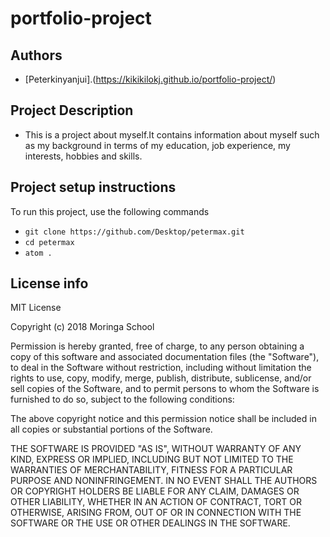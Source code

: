 # portfolio-project

## Authors
 - [Peterkinyanjui].(https://kikikilokj.github.io/portfolio-project/)
 
 ## Project Description
 - This is a project about myself.It contains information about myself such as my background in terms of my education, job experience, my interests, hobbies and skills.
 
 
 ## Project setup instructions
 To run this project, use the following commands
 
 -  `git clone https://github.com/Desktop/petermax.git`
 -  `cd petermax`
 -  `atom .`
 
 ## License info
 MIT License
 
 Copyright (c) 2018 Moringa School

Permission is hereby granted, free of charge, to any person obtaining a copy
of this software and associated documentation files (the "Software"), to deal
in the Software without restriction, including without limitation the rights
to use, copy, modify, merge, publish, distribute, sublicense, and/or sell
copies of the Software, and to permit persons to whom the Software is
furnished to do so, subject to the following conditions:

The above copyright notice and this permission notice shall be included in all
copies or substantial portions of the Software.

THE SOFTWARE IS PROVIDED "AS IS", WITHOUT WARRANTY OF ANY KIND, EXPRESS OR
IMPLIED, INCLUDING BUT NOT LIMITED TO THE WARRANTIES OF MERCHANTABILITY,
FITNESS FOR A PARTICULAR PURPOSE AND NONINFRINGEMENT. IN NO EVENT SHALL THE
AUTHORS OR COPYRIGHT HOLDERS BE LIABLE FOR ANY CLAIM, DAMAGES OR OTHER
LIABILITY, WHETHER IN AN ACTION OF CONTRACT, TORT OR OTHERWISE, ARISING FROM,
OUT OF OR IN CONNECTION WITH THE SOFTWARE OR THE USE OR OTHER DEALINGS IN THE
SOFTWARE.
